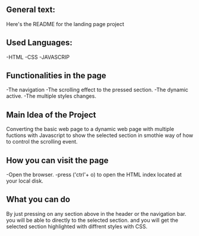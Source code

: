 ## General text:

Here's the README for the landing page project

## Used Languages:

-HTML
-CSS
-JAVASCRIP

## Functionalities in the page

-The navigation
-The scrolling effect to the pressed section.
-The dynamic active.
-The multiple styles changes.

## Main Idea of the Project

Converting the basic web page to a dynamic web page with multiple fuctions with Javascript to show the selected section in smothie way of how to control the scrolling event.

## How you can visit the page

-Open the browser.
-press ('ctrl'+ o) to open the HTML index located at your local disk.

## What you can do

By just pressing on any section above in the header or the navigation bar.
you will be able to directly to the selected section.
and you will get the selected section highlighted with diffrent styles with CSS.
